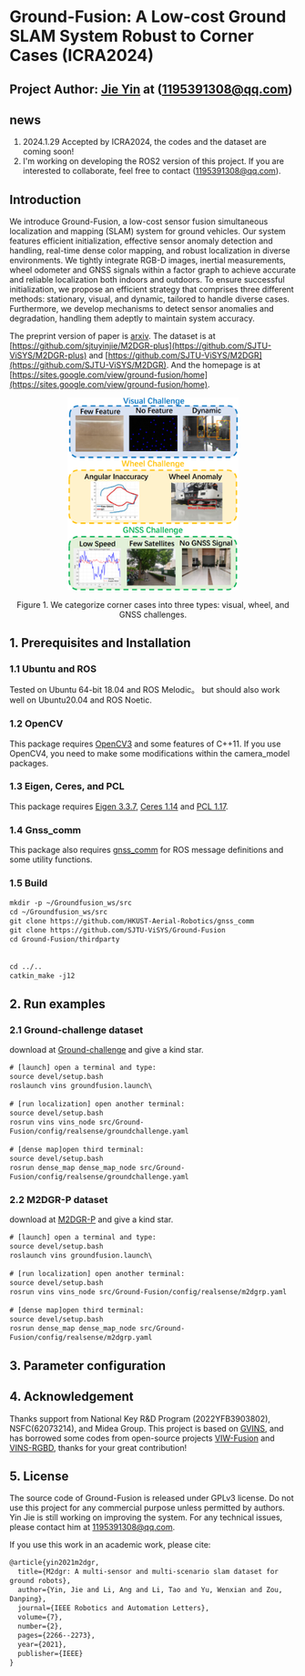 # Ground-Fusion: A Low-cost Ground SLAM System Robust to Corner Cases (ICRA2024)
## Project Author: [Jie Yin](https://github.com/sjtuyinjie?tab=repositories) at (1195391308@qq.com)

## news
1. 2024.1.29 Accepted by ICRA2024, the codes and the dataset are coming soon!
2. I'm working on developing the ROS2 version of this project. If you are interested to collaborate, feel free to contact (1195391308@qq.com).

## Introduction

We introduce Ground-Fusion, a low-cost sensor fusion simultaneous localization and mapping (SLAM) system for ground vehicles. Our system features efficient initialization, effective sensor anomaly detection and handling, real-time dense color mapping, and robust localization in diverse environments. We tightly integrate RGB-D images, inertial measurements, wheel odometer and GNSS signals within a factor graph to achieve accurate and reliable localization both indoors and outdoors. To ensure successful initialization, we propose an efficient strategy that comprises three different methods: stationary, visual, and dynamic, tailored to handle diverse cases. Furthermore, we develop mechanisms to detect sensor anomalies and degradation, handling them adeptly to maintain system accuracy. 

The preprint version of paper is [arxiv](http://arxiv.org/abs/2402.14308).
The dataset is at [https://github.com/sjtuyinjie/M2DGR-plus](https://github.com/SJTU-ViSYS/M2DGR-plus) and [https://github.com/SJTU-ViSYS/M2DGR](https://github.com/SJTU-ViSYS/M2DGR).
And the homepage is at [https://sites.google.com/view/ground-fusion/home](https://sites.google.com/view/ground-fusion/home).

<div align=center>
<img src="./fig/challenges.jpg" width="300px">

</div>
<p align="center">Figure 1. We categorize corner cases into three types: visual,
wheel, and GNSS challenges.</p>

## 1. Prerequisites and Installation
### 1.1 Ubuntu and ROS
Tested on Ubuntu 64-bit 18.04 and ROS Melodic。 but should also work well on Ubuntu20.04 and ROS Noetic.

### 1.2 OpenCV
This package requires [OpenCV3](https://github.com/opencv/opencv) and some features of C++11. If you use OpenCV4, you need to make some modifications within the camera_model packages.

### 1.3 Eigen, Ceres, and PCL
This package requires [Eigen 3.3.7](), [Ceres 1.14](https://ceres-solver.googlesource.com/ceres-solver) and [PCL 1.17](https://github.com/PointCloudLibrary/pcl).

### 1.4 Gnss_comm
This package also requires [gnss_comm](https://github.com/HKUST-Aerial-Robotics/gnss_comm) for ROS message definitions and some utility functions.

### 1.5 Build
~~~
mkdir -p ~/Groundfusion_ws/src
cd ~/Groundfusion_ws/src
git clone https://github.com/HKUST-Aerial-Robotics/gnss_comm
git clone https://github.com/SJTU-ViSYS/Ground-Fusion
cd Ground-Fusion/thirdparty


cd ../..
catkin_make -j12
~~~

## 2. Run examples


### 2.1 Ground-challenge dataset
download at [Ground-challenge](https://github.com/sjtuyinjie/Ground-Challenge) and give a kind star.

~~~
# [launch] open a terminal and type:
source devel/setup.bash
roslaunch vins groundfusion.launch\

# [run localization] open another terminal:
source devel/setup.bash
rosrun vins vins_node src/Ground-Fusion/config/realsense/groundchallenge.yaml

# [dense map]open third terminal:
source devel/setup.bash
rosrun dense_map dense_map_node src/Ground-Fusion/config/realsense/groundchallenge.yaml
~~~


### 2.2 M2DGR-P dataset
download at [M2DGR-P](https://github.com/sjtuyinjie/M2DGR-plus) and give a kind star.


~~~
# [launch] open a terminal and type:
source devel/setup.bash
roslaunch vins groundfusion.launch\

# [run localization] open another terminal:
source devel/setup.bash
rosrun vins vins_node src/Ground-Fusion/config/realsense/m2dgrp.yaml

# [dense map]open third terminal:
source devel/setup.bash
rosrun dense_map dense_map_node src/Ground-Fusion/config/realsense/m2dgrp.yaml
~~~



## 3. Parameter configuration

## 4. Acknowledgement
Thanks support from National Key R&D Program (2022YFB3903802), NSFC(62073214), and Midea Group. This project is based on [GVINS](https://github.com/HKUST-Aerial-Robotics/GVINS), and has borrowed some codes from open-source projects [VIW-Fusion](https://github.com/TouchDeeper/VIW-Fusion) and [VINS-RGBD](https://github.com/STAR-Center/VINS-RGBD), thanks for your great contribution!

## 5. License
The source code of Ground-Fusion is released under GPLv3 license. Do not use this project for any commercial purpose unless permitted by authors. Yin Jie is still working on improving the system. For any technical issues, please contact him at <1195391308@qq.com>.

If you use this work in an academic work, please cite:
~~~
@article{yin2021m2dgr,
  title={M2dgr: A multi-sensor and multi-scenario slam dataset for ground robots},
  author={Yin, Jie and Li, Ang and Li, Tao and Yu, Wenxian and Zou, Danping},
  journal={IEEE Robotics and Automation Letters},
  volume={7},
  number={2},
  pages={2266--2273},
  year={2021},
  publisher={IEEE}
}
~~~



